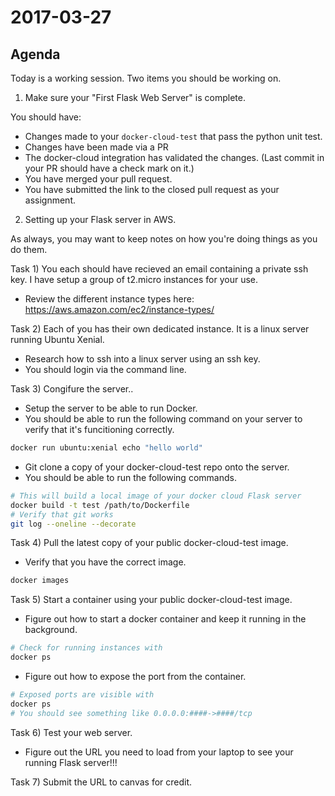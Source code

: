 # 2017-03-27

## Agenda

Today is a working session.  Two items you should be working on.

1) Make sure your "First Flask Web Server" is complete.

You should have:

* Changes made to your `docker-cloud-test` that pass the python unit test.
* Changes have been made via a PR
* The docker-cloud integration has validated the changes. (Last commit in your PR should have a check mark on it.)
* You have merged your pull request.
* You have submitted the link to the closed pull request as your assignment.

2) Setting up your Flask server in AWS.

As always, you may want to keep notes on how you're doing things
as you do them.

Task 1) You each should have recieved an email containing a private
ssh key.  I have setup a group of t2.micro instances for your use.

* Review the different instance types here: https://aws.amazon.com/ec2/instance-types/

Task 2) Each of you has their own dedicated instance.  It is a linux 
server running Ubuntu Xenial.

* Research how to ssh into a linux server using an ssh key.
* You should login via the command line.

Task 3) Congifure the server..

* Setup the server to be able to run Docker.
* You should be able to run the following command on your server 
to verify that it's funcitioning correctly.

```bash
docker run ubuntu:xenial echo "hello world"
```

* Git clone a copy of your docker-cloud-test repo onto the server.
* You should be able to run the following commands.

```bash
# This will build a local image of your docker cloud Flask server
docker build -t test /path/to/Dockerfile
# Verify that git works
git log --oneline --decorate
```

Task 4) Pull the latest copy of your public docker-cloud-test image.

* Verify that you have the correct image.

```bash
docker images
```

Task 5) Start a container using your public docker-cloud-test image.

* Figure out how to start a docker container and keep it 
running in the background.

```bash
# Check for running instances with 
docker ps
```

* Figure out how to expose the port from the container.

```bash
# Exposed ports are visible with 
docker ps
# You should see something like 0.0.0.0:####->####/tcp
```

Task 6) Test your web server.

* Figure out the URL you need to load from your laptop to see your
running Flask server!!!

Task 7) Submit the URL to canvas for credit.


